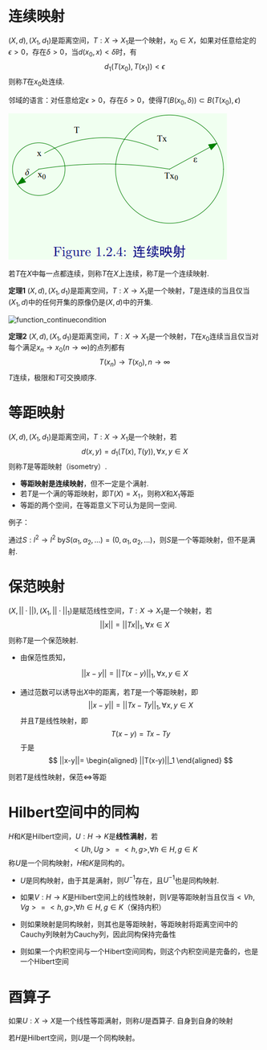 # 连续映射

$(X,d),(X_1,d_1)$是距离空间，$T:X\rightarrow X_1$是一个映射，$x_0\in X$，如果对任意给定的$\epsilon>0$，存在$\delta>0$，当$d(x_0,x)<\delta$时，有
$$
d_1(T(x_0), T(x_1)) < \epsilon
$$
则称$T$在$x_0$处连续.

邻域的语言：对任意给定$\epsilon > 0$，存在$\delta > 0$，使得$T(B(x_0,\delta)) \subset B(T(x_0),\epsilon)$

![function_continuemap](./pics/function_continuemap.png)

若$T$在$X$中每一点都连续，则称$T$在$X$上连续，称$T$是一个连续映射.

**定理1** $(X,d),(X_1,d_1)$是距离空间，$T:X\rightarrow X_1$是一个映射，$T$是连续的当且仅当$(X_1,d)$中的任何开集的原像仍是$(X,d)$中的开集.

![function_continuecondition](D:\MarkNotes\pics\function_continuecondition.png)

**定理2** $(X,d),(X_1,d_1)$是距离空间，$T:X\rightarrow X_1$是一个映射，$T$在$x_0$连续当且仅当对每个满足$x_n\rightarrow x_0(n\rightarrow \infty)$的点列都有
$$
T(x_n)\rightarrow T(x_0),n\rightarrow \infty
$$
$T$连续，极限和$T$可交换顺序.



# 等距映射

$(X,d),(X_1,d_1)$是距离空间，$T:X\rightarrow X_1$是一个映射，若
$$
d(x,y)=d_1(T(x),T(y)),\forall x,y \in X
$$
则称$T$是等距映射（isometry）.

* **等距映射是连续映射**，但不一定是个满射.
* 若$T$是一个满的等距映射，即$T(X)=X_1$，则称$X$和$X_1$等距
* 等距的两个空间，在等距意义下可认为是同一空间.

例子：

通过$S:l^2\rightarrow l^2$ by$S(\alpha_1,\alpha_2,...)=(0,\alpha_1,\alpha_2,...)$，则$S$是一个等距映射，但不是满射.

# 保范映射

$(X ,||·||),(X_1,||·||_1)$是赋范线性空间，$T:X\rightarrow X_1$是一个映射，若
$$
||x||=||Tx||_1,\forall x \in X
$$
则称$T$是一个保范映射.

* 由保范性质知，

$$
||x-y||=||T(x-y)||_1, \forall x,y \in X
$$

* 通过范数可以诱导出$X$中的距离，若$T$是一个等距映射，即
    $$
    ||x-y||=||Tx-Ty||_1,\forall x,y \in X
    $$
    并且$T$是线性映射，即
    $$
    T(x-y)=Tx-Ty
    $$
    于是
    $$
    ||x-y||=
    \begin{aligned}
    ||T(x-y)||_1
    \end{aligned}
    $$

则若$T$是线性映射，保范$\Leftrightarrow$等距

# Hilbert空间中的同构

$H$和$K$是Hilbert空间，$U:H\rightarrow K$是**线性满射**，若
$$
<Uh,Ug>=<h,g>, \forall h \in H,g\in K
$$
称$U$是一个同构映射，$H$和$K$是同构的。

* $U$是同构映射，由于其是满射，则$U^{-1}$存在，且$U^{-1}$也是同构映射.

* 如果$V:H\rightarrow K$是Hilbert空间上的线性映射，则$V$是等距映射当且仅当$<Vh,Vg>=<h,g>,\forall h \in H,g\in K$（保持内积）

* 则如果映射是同构映射，则其也是等距映射，等距映射将距离空间中的Cauchy列映射为Cauchy列，因此同构保持完备性
* 则如果一个内积空间与一个Hibert空间同构，则这个内积空间是完备的，也是一个Hibert空间

# 酉算子

如果$U:X\rightarrow X$是一个线性等距满射，则称$U$是酉算子. 自身到自身的映射

若$H$是Hilbert空间，则$U$是一个同构映射。